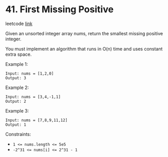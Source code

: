 # 41. First Missing Positive

leetcode [link][problem]

Given an unsorted integer array nums, return the smallest missing positive integer.

You must implement an algorithm that runs in O(n) time and uses constant extra space.

Example 1:

```
Input: nums = [1,2,0]
Output: 3
```

Example 2:

```
Input: nums = [3,4,-1,1]
Output: 2
```

Example 3:

```
Input: nums = [7,8,9,11,12]
Output: 1
```

Constraints:

* `1 <= nums.length <= 5e5`
* `-2^31 <= nums[i] <= 2^31 - 1`

[problem]: https://leetcode.com/problems/first-missing-positive/
